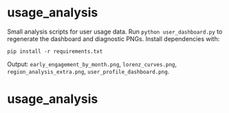 # usage_analysis

Small analysis scripts for user usage data. Run `python user_dashboard.py` to regenerate the dashboard and diagnostic PNGs. Install dependencies with:

```
pip install -r requirements.txt
```

Output: `early_engagement_by_month.png`, `lorenz_curves.png`, `region_analysis_extra.png`, `user_profile_dashboard.png`.
# usage_analysis
